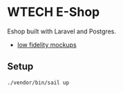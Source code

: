 # WTECH E-Shop

Eshop built with Laravel and Postgres.

- [low fidelity mockups](https://www.figma.com/design/aEwQDwwaRpp2uxGbN7WY8G/WTECH-wireframe?node-id=0-1&t=TnCMdlIpoeTeh7sg-1)

## Setup

```sh
./vendor/bin/sail up
```
